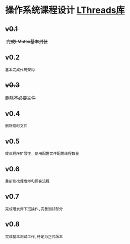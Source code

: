 # 操作系统课程设计 [LThreads库](https://github.com/EquationWalker/LThreads)

## ~~v0.1~~
​    ~~完成LMutex基本封装~~ 

## v0.2
    基本完成代码架构

## ~~v0.3~~
   ~~删除不必要文件~~ 
    
## v0.4
    删除临时文件

## v0.5
    提高程序扩展性，使用配置文件配置线程数量

## v0.6
    重新修改理发师和顾客流程

## v0.7
    完成理发师下班操作,完善测试部分

## v0.8
    完成基本测试工作,待定为正式版本

